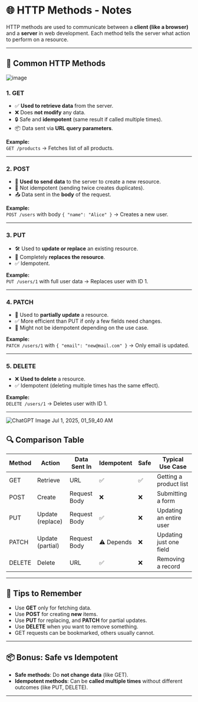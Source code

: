 # 🌐 HTTP Methods - Notes

HTTP methods are used to communicate between a **client (like a browser)** and a **server** in web development. Each method tells the server what action to perform on a resource.

---

## 📌 Common HTTP Methods

![image](https://github.com/user-attachments/assets/770abb13-54ad-437c-a901-c209123b8fe7)



### 1. **GET**
- ✅ **Used to retrieve data** from the server.
- ❌ Does **not modify** any data.
- 🔒 Safe and **idempotent** (same result if called multiple times).
- 📦 Data sent via **URL query parameters**.

**Example:**  
`GET /products` → Fetches list of all products.

---

### 2. **POST**
- 📝 **Used to send data** to the server to create a new resource.
- 🔄 Not idempotent (sending twice creates duplicates).
- 📤 Data sent in the **body** of the request.

**Example:**  
`POST /users` with body `{ "name": "Alice" }` → Creates a new user.

---

### 3. **PUT**
- 🛠️ Used to **update or replace** an existing resource.
- 🧹 Completely **replaces the resource**.
- ✅ Idempotent.

**Example:**  
`PUT /users/1` with full user data → Replaces user with ID 1.

---

### 4. **PATCH**
- 🔧 Used to **partially update** a resource.
- ✅ More efficient than PUT if only a few fields need changes.
- 🔁 Might not be idempotent depending on the use case.

**Example:**  
`PATCH /users/1` with `{ "email": "new@mail.com" }` → Only email is updated.

---

### 5. **DELETE**
- ❌ **Used to delete** a resource.
- ✅ Idempotent (deleting multiple times has the same effect).

**Example:**  
`DELETE /users/1` → Deletes user with ID 1.

---

![ChatGPT Image Jul 1, 2025, 01_59_40 AM](https://github.com/user-attachments/assets/d48b47de-1f06-4418-ab78-ab1b1a61ac3e)


## 🔍 Comparison Table

| Method  | Action           | Data Sent In | Idempotent | Safe | Typical Use Case              |
|---------|------------------|--------------|------------|------|-------------------------------|
| GET     | Retrieve         | URL          | ✅         | ✅   | Getting a product list        |
| POST    | Create           | Request Body | ❌         | ❌   | Submitting a form             |
| PUT     | Update (replace) | Request Body | ✅         | ❌   | Updating an entire user       |
| PATCH   | Update (partial) | Request Body | ⚠️ Depends | ❌   | Updating just one field       |
| DELETE  | Delete           | URL          | ✅         | ❌   | Removing a record             |

---

## 🧠 Tips to Remember
- Use **GET** only for fetching data.
- Use **POST** for creating **new** items.
- Use **PUT** for replacing, and **PATCH** for partial updates.
- Use **DELETE** when you want to remove something.
- GET requests can be bookmarked, others usually cannot.

---

## 📦 Bonus: Safe vs Idempotent

- **Safe methods**: Do **not change data** (like GET).
- **Idempotent methods**: Can be **called multiple times** without different outcomes (like PUT, DELETE).

---

